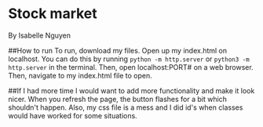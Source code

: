 # Stock market
By Isabelle Nguyen

##How to run
To run, download my files.  Open up my index.html on localhost.  You can do this by running ```python -m http.server``` or ```python3 -m http.server``` in the terminal.  Then, open localhost:PORT# on a web browser. Then, navigate to my index.html file to open.  

##If I had more time
I would want to add more functionality and make it look nicer.  When you refresh the page, the button flashes for a bit which shouldn't happen.
Also, my css file is a mess and I did id's when classes would have worked for some situations.